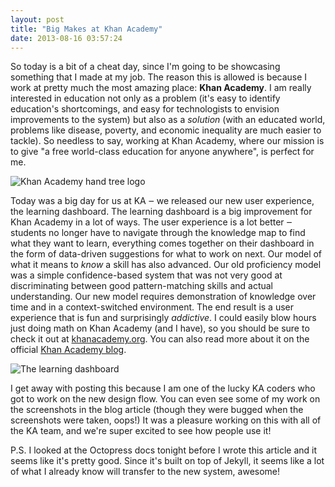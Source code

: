 ```yaml
---
layout: post
title: "Big Makes at Khan Academy"
date: 2013-08-16 03:57:24
---
```


So today is a bit of a cheat day, since I'm going to be showcasing something
that I made at my job. The reason this is allowed is because I work at pretty
much the most amazing place: **Khan Academy**. I am really interested in education
not only as a problem (it's easy to identify education's shortcomings, and easy
for technologists to envision improvements to the system) but also as a
  _solution_ (with an educated world, problems like disease, poverty, and
  economic inequality are much easier to tackle). So needless to say, working at
  Khan Academy, where our mission is to give "a free world-class education for
  anyone anywhere", is perfect for me.

![Khan Academy hand tree logo](http://i.imgur.com/CRSPq9p.png)

Today was a big day for us at KA &#8210; we released our new user experience,
the learning dashboard. The learning dashboard is a big improvement for Khan
Academy in a lot of ways. The user experience is a lot better &#8210; students
no longer have to navigate through the knowledge map to find what they want to
learn, everything comes together on their dashboard in the form of data-driven
suggestions for what to work on next. Our model of what it means to _know_ a
skill has also advanced. Our old proficiency model was a simple confidence-based
system that was not very good at discriminating between good pattern-matching
skills and actual understanding. Our new model requires demonstration of
knowledge over time and in a context-switched environment. The end result is a
user experience that is fun and surprisingly _addictive_. I could easily blow
hours just doing math on Khan Academy (and I have), so you should be sure to
check it out at [khanacademy.org](http://khanacademy.org). You can also read
more about it on the official [Khan Academy blog](http://www.khanacademy.org/about/blog).

![The learning dashboard](http://i.imgur.com/RhPF0Nw.png)

I get away with posting this because I am one of the lucky KA coders who got to
work on the new design flow. You can even see some of my work on the
screenshots in the blog article (though they were bugged when the screenshots
were taken, oops!) It was a pleasure working on this with all of the KA team,
and we're super excited to see how people use it!

P.S. I looked at the Octopress docs tonight before I wrote this article and it
seems like it's pretty good. Since it's built on top of Jekyll, it seems like a
lot of what I already know will transfer to the new system, awesome!

